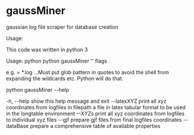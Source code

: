 # gaussMiner
gaussian log file scraper for database creation

Usage:

This code was written in python 3

Usage: python python gaussMiner '<pattern>' flags
 
e.g. <pattern> = *.log  ...Must put glob pattern in quotes to avoid the shell from expanding the wildcards etc.  Python will do that.  

python gaussMiner --help

  -h, --help   show this help message and exit
  --latexXYZ   print all xyz coordinates from logfiles in filepath a file in
               latex tabular format to be used in the longtable environment
  --XYZs       print all xyz coordinates from logfiles to individual xyz files
  --gjf        prepare gjf files from final logfiles coordinates
  --dataBase   prepare a comprehensive table of available properties
